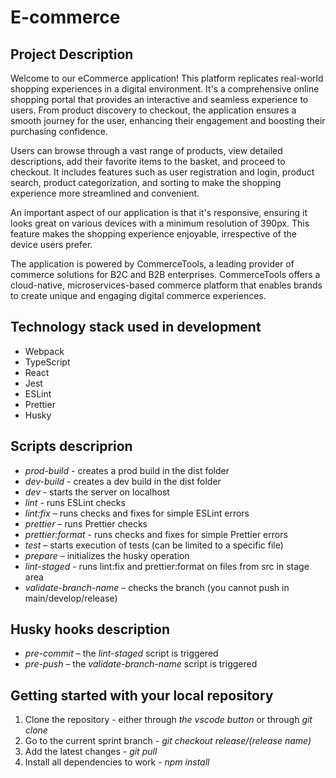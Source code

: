 # E-commerce

## Project Description

Welcome to our eCommerce application! This platform replicates real-world shopping experiences in a digital environment. It's a comprehensive online shopping portal that provides an interactive and seamless experience to users. From product discovery to checkout, the application ensures a smooth journey for the user, enhancing their engagement and boosting their purchasing confidence.

Users can browse through a vast range of products, view detailed descriptions, add their favorite items to the basket, and proceed to checkout. It includes features such as user registration and login, product search, product categorization, and sorting to make the shopping experience more streamlined and convenient.

An important aspect of our application is that it's responsive, ensuring it looks great on various devices with a minimum resolution of 390px. This feature makes the shopping experience enjoyable, irrespective of the device users prefer.

The application is powered by CommerceTools, a leading provider of commerce solutions for B2C and B2B enterprises. CommerceTools offers a cloud-native, microservices-based commerce platform that enables brands to create unique and engaging digital commerce experiences.

## Technology stack used in development

- Webpack
- TypeScript
- React
- Jest
- ESLint
- Prettier
- Husky

## Scripts descriprion

- _prod-build_ - creates a prod build in the dist folder
- _dev-build_ - creates a dev build in the dist folder
- _dev_ - starts the server on localhost
- _lint_ - runs ESLint checks
- _lint:fix_ – runs checks and fixes for simple ESLint errors
- _prettier_ – runs Prettier checks
- _prettier:format_ - runs checks and fixes for simple Prettier errors
- _test_ – starts execution of tests (can be limited to a specific file)
- _prepare_ – initializes the husky operation
- _lint-staged_ - runs lint:fix and prettier:format on files from src in stage area
- _validate-branch-name_ – checks the branch (you cannot push in main/develop/release)

## Husky hooks description

- _pre-commit_ – the _lint-staged_ script is triggered
- _pre-push_ – the _validate-branch-name_ script is triggered

## Getting started with your local repository

1) Clone the repository - either through _the vscode button_ or through _git clone_
2) Go to the current sprint branch - _git checkout release/(release name)_
3) Add the latest changes - _git pull_
4) Install all dependencies to work - _npm install_
